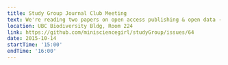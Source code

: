 ```yaml
---
title: Study Group Journal Club Meeting
text: We're reading two papers on open access publishing & open data - join in the discussion!
location: UBC Biodiversity Bldg, Room 224
link: https://github.com/minisciencegirl/studyGroup/issues/64
date: 2015-10-14
startTime: '15:00'
endTime: '16:00'
---
```


